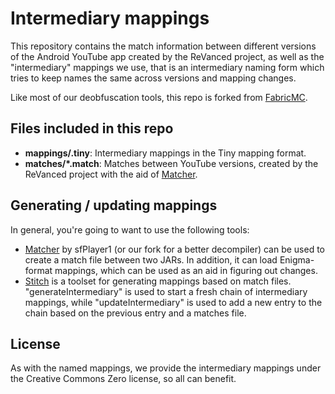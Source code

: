 # Intermediary mappings

This repository contains the match information between different versions of the Android YouTube app created by the ReVanced project, as well as the "intermediary" mappings we use, that is an intermediary naming form which tries to keep names the same across versions and mapping changes.

Like most of our deobfuscation tools, this repo is forked from [FabricMC](https://github.com/FabricMC/intermediary).


## Files included in this repo
- **mappings/<mcversion>.tiny**: Intermediary mappings in the Tiny mapping format.
- **matches/*.match**: Matches between YouTube versions, created by the ReVanced project with the aid of [Matcher](https://github.com/NebelNidas/Matcher).


## Generating / updating mappings
In general, you're going to want to use the following tools:

- [Matcher](https://github.com/NebelNidas/Matcher) by sfPlayer1 (or our fork for a better decompiler) can be used to create a match file between two JARs. In addition, it can load Enigma-format mappings, which can be used as an aid in figuring out changes.
- [Stitch](https://github.com/NebelNidas/stitch) is a toolset for generating mappings based on match files. "generateIntermediary" is used to start a fresh chain of intermediary mappings, while "updateIntermediary" is used to add a new entry to the chain based on the previous entry and a matches file.


## License
As with the named mappings, we provide the intermediary mappings under the Creative Commons Zero license, so all can benefit.
